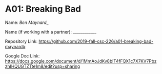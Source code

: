 # A01: Breaking Bad

Name: _Ben Maynard__

Name (if working with a partner): ____________

Repository Link: https://github.com/2019-fall-csc-226/a01-breaking-bad-maynardb

Google Doc Link: https://docs.google.com/document/d/1MmAoJdKv8blT4fFQX1c7X7KV7PbzzhIHQUGTZTte1m8/edit?usp=sharing


